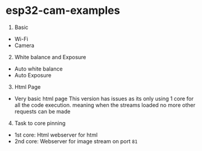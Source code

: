 # esp32-cam-examples


1. Basic
- Wi-Fi
- Camera

2. White balance and Exposure
- Auto white balance
- Auto Exposure

3. Html Page
- Very basic html page
This version has issues as its only using 1 core for all the code execution. meaning when the streams loaded no more other requests can be made

4. Task to core pinning
- 1st core: Html webserver for html
- 2nd core: Webserver for image stream on port `81`
